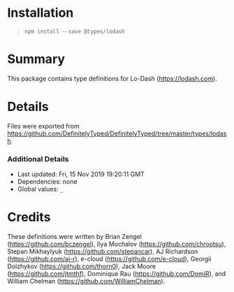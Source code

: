 # Installation
> `npm install --save @types/lodash`

# Summary
This package contains type definitions for Lo-Dash (https://lodash.com).

# Details
Files were exported from https://github.com/DefinitelyTyped/DefinitelyTyped/tree/master/types/lodash.

### Additional Details
 * Last updated: Fri, 15 Nov 2019 19:20:11 GMT
 * Dependencies: none
 * Global values: `_`

# Credits
These definitions were written by Brian Zengel (https://github.com/bczengel), Ilya Mochalov (https://github.com/chrootsu), Stepan Mikhaylyuk (https://github.com/stepancar), AJ Richardson (https://github.com/aj-r), e-cloud (https://github.com/e-cloud), Georgii Dolzhykov (https://github.com/thorn0), Jack Moore (https://github.com/jtmthf), Dominique Rau (https://github.com/DomiR), and William Chelman (https://github.com/WilliamChelman).
